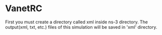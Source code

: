 # VanetRC
First you must create a directory called xml inside ns-3 directory. The output(xml, txt, etc.) files of this simulation will be saved in 'xml' directory.